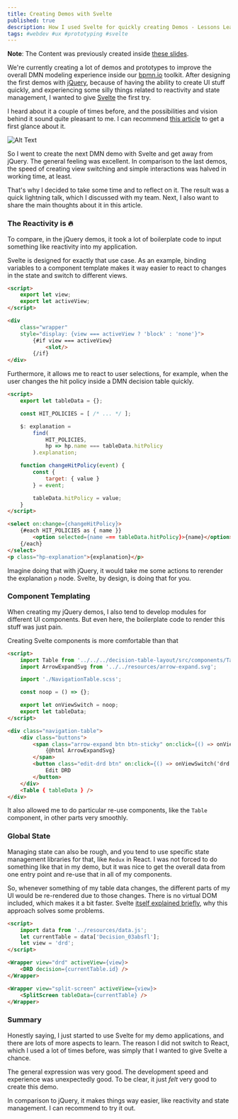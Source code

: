 ```yaml
---
title: Creating Demos with Svelte
published: true
description: How I used Svelte for quickly creating Demos - Lessons Learned
tags: #webdev #ux #prototyping #svelte
---
```


**Note**: The Content was previously created inside [these slides](https://speakerdeck.com/pinussilvestrus/what-i-learned-from-using-svelte-for-the-demos).

We're currently creating a lot of demos and prototypes to improve the overall DMN modeling experience inside our [bpmn.io](https://bpmn.io/) toolkit. After designing the first demos with [jQuery](https://jquery.com/), because of having the ability to create UI stuff quickly, and experiencing some silly things related to reactivity and state management, I wanted to give [Svelte](https://svelte.dev/) the first try.

I heard about it a couple of times before, and the possibilities and vision behind it sound quite pleasant to me. I can recommend [this article](https://tsh.io/blog/svelte-framework/) to get a first glance about it.

![Alt Text](https://dev-to-uploads.s3.amazonaws.com/i/0b2cp158wvm0eao8vp3f.png)

So I went to create the next DMN demo with Svelte and get away from jQuery. The general feeling was excellent. In comparison to the last demos, the speed of creating view switching and simple interactions was halved in working time, at least.

That's why I decided to take some time and to reflect on it. The result was a quick lightning talk, which I discussed with my team. Next, I also want to share the main thoughts about it in this article.

### The Reactivity is 🔥

To compare, in the jQuery demos, it took a lot of boilerplate code to input something like reactivity into my application. 

Svelte is designed for exactly that use case. As an example, binding variables to a component template makes it way easier to react to changes in the state and switch to different views.

```html
<script>
    export let view;
    export let activeView;
</script>

<div
    class="wrapper"
    style="display: {view === activeView ? 'block' : 'none'}">
        {#if view === activeView}
            <slot/>
        {/if}
</div>
``` 

Furthermore, it allows me to react to user selections, for example, when the user changes the hit policy inside a DMN decision table quickly.

```html
<script>
    export let tableData = {};

    const HIT_POLICIES = [ /* ... */ ];

    $: explanation =
        find(
            HIT_POLICIES, 
            hp => hp.name === tableData.hitPolicy
        ).explanation;

    function changeHitPolicy(event) {
        const {
            target: { value }
        } = event;

        tableData.hitPolicy = value;
    }
</script>

<select on:change={changeHitPolicy}>
    {#each HIT_POLICIES as { name }}
        <option selected={name === tableData.hitPolicy}>{name}</option>
    {/each}
</select>
<p class="hp-explanation">{explanation}</p>
```

Imagine doing that with jQuery, it would take me some actions to rerender the explanation `p` node. Svelte, by design, is doing that for you.

### Component Templating

When creating my jQuery demos, I also tend to develop modules for different UI components. But even here, the boilerplate code to render this stuff was just pain.

Creating Svelte components is more comfortable than that

```html
<script>
    import Table from '../../../decision-table-layout/src/components/Table.svelte';
    import ArrowExpandSvg from '../../resources/arrow-expand.svg';

    import './NavigationTable.scss';

    const noop = () => {};

    export let onViewSwitch = noop;
    export let tableData;
</script>

<div class="navigation-table">
    <div class="buttons">
        <span class="arrow-expand btn btn-sticky" on:click={() => onViewSwitch('split-screen')}>
            {@html ArrowExpandSvg}
        </span>
        <button class="edit-drd btn" on:click={() => onViewSwitch('drd')}>
            Edit DRD
        </button>
    </div>
    <Table { tableData } />
</div>
```

It also allowed me to do particular re-use components, like the `Table` component, in other parts very smoothly. 

### Global State

Managing state can also be rough, and you tend to use specific state management libraries for that, like `Redux` in React. I was not forced to do something like that in my demo, but it was nice to get the overall data from one entry point and re-use that in all of my components.

So, whenever something of my table data changes, the different parts of my UI would be re-rendered due to those changes. There is no virtual DOM included, which makes it a bit faster. Svelte [itself explained briefly](https://svelte.dev/blog/virtual-dom-is-pure-overhead), why this approach solves some problems.

```html
<script>
    import data from '../resources/data.js';
    let currentTable = data['Decision_03absfl'];
    let view = 'drd';
</script>

<Wrapper view="drd" activeView={view}>
    <DRD decision={currentTable.id} />
</Wrapper>

<Wrapper view="split-screen" activeView={view}>
    <SplitScreen tableData={currentTable} />
</Wrapper>
```

### Summary

Honestly saying, I just started to use Svelte for my demo applications, and there are lots of more aspects to learn. The reason I did not switch to React, which I used a lot of times before, was simply that I wanted to give Svelte a chance. 

The general expression was very good. The development speed and experience was unexpectedly good. To be clear, it just *felt* very good to create this demo.

In comparison to jQuery, it makes things way easier, like reactivity and state management. I can recommend to try it out.
